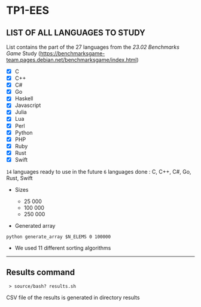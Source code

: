 # TP1-EES

## LIST OF ALL LANGUAGES TO STUDY

List contains the part of the 27 languages from the *23.02 Benchmarks Game* Study (https://benchmarksgame-team.pages.debian.net/benchmarksgame/index.html)

- [X] C
- [X] C++
- [X] C#
- [X] Go
- [X] Haskell
- [X] Javascript
- [X] Julia
- [X] Lua
- [X] Perl
- [X] Python
- [X] PHP
- [X] Ruby
- [X] Rust
- [X] Swift

`14` languages ready to use in the future
`6` languages done : C, C++, C#, Go, Rust, Swift


- Sizes

  - 25 000
  - 100 000
  - 250 000

- Generated array

`python generate_array $N_ELEMS 0 100000`


- We used 11 different sorting algorithms


------------

## Results command

```  > source/bash? results.sh ```

CSV file of the results is generated in directory results
